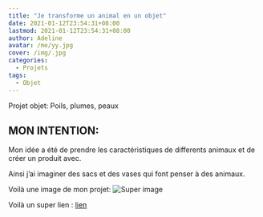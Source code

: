 ```yaml
---
title: "Je transforme un animal en un objet"
date: 2021-01-12T23:54:31+08:00
lastmod: 2021-01-12T23:54:31+08:00
author: Adeline
avatar: /me/yy.jpg
cover: /img/.jpg
categories:
  - Projets
tags:
  - Objet
---
```


Projet objet: Poils, plumes, peaux

<!--more-->

## MON INTENTION:
Mon idée a été de prendre les caractéristiques de differents animaux et de créer un produit avec. 

Ainsi j’ai imaginer des sacs et des vases qui font penser à des animaux.


Voilà une image de mon projet:
![Super image](/img/.jpg)

Voilà un super lien :
[lien](https://leiningen.org/)
